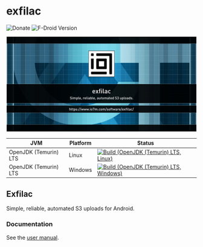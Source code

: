 exfilac
===

![[Donate](https://liberapay.com/io7m/donate)](https://liberapay.com/assets/widgets/donate.svg)
![F-Droid Version](https://img.shields.io/f-droid/v/com.io7m.exfilac.main?style=for-the-badge)

![com.io7m.exfilac](./src/site/resources/exfilac.jpg?raw=true)

| JVM | Platform | Status |
|-----|----------|--------|
| OpenJDK (Temurin) LTS | Linux | [![Build (OpenJDK (Temurin) LTS, Linux)](https://img.shields.io/github/actions/workflow/status/io7m-com/exfilac/main.linux.temurin.lts.yml)](https://www.github.com/io7m-com/exfilac/actions?query=workflow%3Amain.linux.temurin.lts)|
| OpenJDK (Temurin) LTS | Windows | [![Build (OpenJDK (Temurin) LTS, Windows)](https://img.shields.io/github/actions/workflow/status/io7m-com/exfilac/main.windows.temurin.lts.yml)](https://www.github.com/io7m-com/exfilac/actions?query=workflow%3Amain.windows.temurin.lts)|


## Exfilac 

Simple, reliable, automated S3 uploads for Android.

### Documentation

See the [user manual](https://www.io7m.com/software/exfilac/documentation/).

